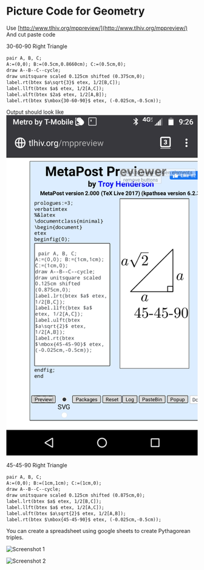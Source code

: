 # Picture Code for Geometry

Use [http://www.tlhiv.org/mppreview/](http://www.tlhiv.org/mppreview/)
And cut paste code

30-60-90 Right Triangle

    pair A, B, C;
    A:=(0,0); B:=(0.5cm,0.8660cm); C:=(0.5cm,0);
    draw A--B--C--cycle;
    draw unitsquare scaled 0.125cm shifted (0.375cm,0);
    label.rt(btex $a\sqrt{3}$ etex, 1/2[B,C]);
    label.llft(btex $a$ etex, 1/2[A,C]);
    label.ulft(btex $2a$ etex, 1/2[A,B]);
    label.rt(btex $\mbox{30-60-90}$ etex, (-0.025cm,-0.5cm));

Output should look like
![Metapost Previewer](Screenshot_20200401-212607.png)

45-45-90 Right Triangle

    pair A, B, C;
    A:=(0,0); B:=(1cm,1cm); C:=(1cm,0);
    draw A--B--C--cycle;
    draw unitsquare scaled 0.125cm shifted (0.875cm,0);
    label.lrt(btex $a$ etex, 1/2[B,C]);
    label.llft(btex $a$ etex, 1/2[A,C]);
    label.ulft(btex $a\sqrt{2}$ etex, 1/2[A,B]);
    label.rt(btex $\mbox{45-45-90}$ etex, (-0.025cm,-0.5cm));

You can create a spreadsheet using google sheets to create
Pythagorean triples.

![Screenshot 1]()

![Screenshot 2]()

